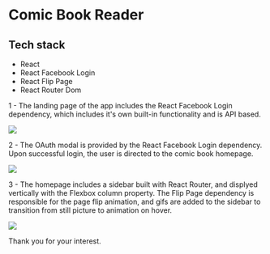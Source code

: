 <h1>Comic Book Reader</h1>

<h2>Tech stack</h2>
<ul>
  <li>React</li>
  <li>React Facebook Login</li>
  <li>React Flip Page</li>
  <li>React Router Dom</li>
  </ul>

<p>1 - The landing page of the app includes the React Facebook Login dependency,
  which includes it's own built-in functionality and is API based.</p>
<img src="https://media.giphy.com/media/2MhP7sohEJxKo2yoz9/giphy.gif"/>

<p>2 - The OAuth modal is provided by the React Facebook Login dependency. 
Upon successful login, the user is directed to the comic book homepage.  </p>
<img src="https://i.imgur.com/VCD4xTJ.jpg?2"/>

<p>3 - The homepage includes a sidebar built with React Router, and displyed 
  vertically with the Flexbox column property. The Flip Page dependency is responsible
  for the page flip animation, and gifs are added to the sidebar to transition from still
  picture to animation on hover.</p>
  <img src="https://media.giphy.com/media/uU9eQ2lk3levmvcvRr/giphy.gif"/>

Thank you for your interest.
